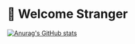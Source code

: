 # :vulcan_salute: Welcome Stranger

[![Anurag's GitHub stats](https://github-readme-stats.vercel.app/api?username=R-drg&theme=radical)](https://github.com/anuraghazra/github-readme-stats)
